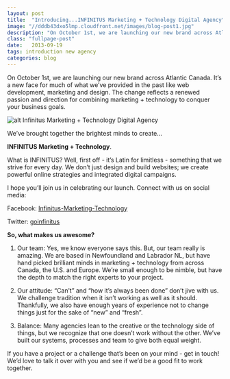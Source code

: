 ```yaml
---
layout: post
title:  "Introducing...INFINITUS Marketing + Technology Digital Agency"
image: "//dddb43dxo5lmp.cloudfront.net/images/blog-post1.jpg"
description: "On October 1st, we are launching our new brand across Atlantic Canada. It’s a new face for much of what we’ve provided in the past like web development, marketing and design. The change reflects a renewed passion and direction for combining marketing + technology to conquer your business goals." 
class: "fullpage-post"
date:   2013-09-19
tags: introduction new agency
categories: blog
---
```


On October 1st, we are launching our new brand across Atlantic Canada. It’s a new face for much of what we’ve provided in the past like web development, marketing and design. The change reflects a renewed passion and direction for combining marketing + technology to conquer your business goals.

![alt Infinitus Marketing + Technology Digital Agency](/images/blog-post1.jpg "Infinitus Marketing + Technology Digital Agency")

We’ve brought together the brightest minds to create...

**INFINITUS Marketing + Technology**.

What is INFINITUS? Well, first off - it’s Latin for limitless - something that we strive for every day. We don’t just design and build websites; we create powerful online strategies and integrated digital campaigns.

I hope you’ll join us in celebrating our launch. Connect with us on social media:

Facebook: [Infinitus-Marketing-Technology](http://www.facebook.com/Infinitus-Marketing-Technology)

Twitter:  [goinfinitus](http://www.twitter.com/goinfinitus)

**So, what makes us awesome?**

1. Our team: Yes, we know everyone says this. But, our team really is amazing. We are based in Newfoundland and Labrador NL, but have hand picked brilliant minds in marketing + technology from across Canada, the U.S. and Europe. We’re small enough to be nimble, but have the depth to match the right experts to your project.

2. Our attitude: “Can’t” and “how it’s always been done” don’t jive with us. We challenge tradition when it isn’t working as well as it should. Thankfully, we also have enough years of experience not to change things just for the sake of “new” and “fresh”.

3. Balance: Many agencies lean to the creative or the technology side of things, but we recognize that one doesn’t work without the other. We’ve built our systems, processes and team to give both equal weight. 

If you have a project or a challenge that’s been on your mind - get in touch! We’d love to talk it over with you and see if we’d be a good fit to work together.